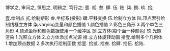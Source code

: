 博学之, 审问之, 慎思之, 明辨之, 笃行之;
壹. 贰. 叁. 肆. 伍. 陆. 柒. 捌. 玖. 拾;




壹.绘制点
贰.绘制矩形
叁.坐标系(投影)
肆.平移变换
伍.绘制立方体
陆.顶点索引绘制线框立方体
柒.varying变量和颜色插值
  1.颜色插值
  2.彩色三角形
  3.两个单色三角形
  4.顶点坐标和颜色数据使用一个缓冲区
捌.立方体(每个面一种颜色)
玖.光照渲染
  1.光照立方体
  2.立方体添加点光源
拾.立方体旋转动画
拾壹.绘制多个几何体
  1.增加顶点数据
  2.多次执行绘制函数
拾壹.
拾贰.
拾叁.
拾肆.
拾伍.
拾陆.
